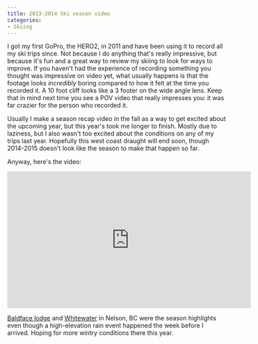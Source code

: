 ```yaml
---
title: 2013-2014 Ski season video
categories:
- Skiing
---
```


I got my first GoPro, the HERO2, in 2011 and have been using it to record all my ski trips since. Not because I do anything that's really impressive, but because it's fun and a great way to review my skiing to look for ways to improve. If you haven't had the experience of recording something you thought was impressive on video yet, what usually happens is that the footage looks *incredibly* boring compared to how it felt at the time you recorded it. A 10 foot cliff looks like a 3 footer on the wide angle lens. Keep that in mind next time you see a POV video that really impresses you: it was far crazier for the person who recorded it.

Usually I make a season recap video in the fall as a way to get excited about the upcoming year, but this year's took me longer to finish. Mostly due to laziness, but I also wasn't too excited about the conditions on any of my trips last year. Hopefully this west coast draught will end soon, though 2014-2015 doesn't look like the season to make that happen so far.

Anyway, here's the video:

<iframe width="560" height="315" src="https://www.youtube.com/embed/pu36mNOZAJU" frameborder="0" allowfullscreen></iframe>

[Baldface lodge](http://www.baldface.net/) and [Whitewater](http://www.skiwhitewater.com/) in Nelson, BC were the season highlights even though a high-elevation rain event happened the week before I arrived. Hoping for more wintry conditions there this year.
